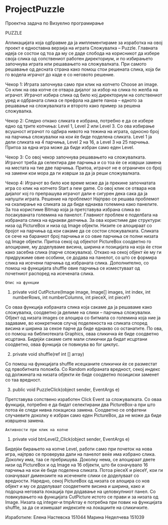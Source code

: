 # ProjectPuzzle
Проектна задача по Визуелно програмирање

PUZZLE


Апликацијата која одбравме да ја имплементираме за изработка на овој проект е едноставна верзија на играта Сложувалка – Puzzle. Главната идеја се состои од тоа да му се даде слобода на корисникот да избере своја слика од сопствениот работен директориум, и по избирањето започнува играта или решавањето на сложувалката. При самото решавање од десната страна како помош стои  решената слика, која би го водела играчот до каде е со неговото решение.

Чекор 1:
Играта започнува само при клик на копчето Choose an image. Со клик на ова копче се отвара дијалог за избор на слика по желба на играчот. Играчот избира слика од било кој директориум на сопствениот уред и одбраната слика се префрла на двете паноа – едното за решавање на сложувалката и второто како пример за решена сложувалка.

Чекор 2:
Следно откако сликата е избрана, потребно е да се избере едно од трите копчиња: Level 1, Level 2 или Level 3. Со ова избирање всушност играчот го одбира нивото на тежина на играта, односно број на парчиња сложувалки на кои ќе биде поделена сликата. Level 1 ја дели сликата на 4 парчиња, Level 2 на 16, а Level 3 на 25 парчиња. Притоа за една игра може да биде избран само еден Level.

Чекор 3:
Со овој чекор започнува решавањето на сложувалката. Играчот треба да селектира две парчиња и со тоа ќе се изврши замена на местата на тие две парчиња. Притоа, играчот не е ограничен со број на замени кои мора да ги изврши за да ја реши сложувалката.

Чекор 4:
Играчот во било кое време може да ја прекине започнатата игра со клик на копчето Start a new game. Со овој клик се отвара нов дијалог кој го препрашува играчот дали е сигурен дека сака да ја напушти играта.
	Решение на проблемот
Најпрво се решава проблемот на скалирање на сликата за да биде еднаква големина како панелите. За тоа користиме Bitmap која ја претставува избрана слика во посакуваната големина на панелот.
Главниот проблем е поделбата на избраната слика на еднакви делчиња. За ова користиме две структури: низа од PictureBox и низа од Image објекти. Низите се алоцираат со бројот на парчиња од кои сакаме да се состои сложувалката. Сликата се сече на бараниот број парчиња и со овие парчиња се полни низата од Image објекти. Притоа секој од објектот PictureBox соодветно го алоцираме, му доделуваме висина, ширина и позицијата на која ќе стои како засебна слика (парче сложувалка).
Откако на секој објект ќе му ги придружиме овие особини, се додава на панелот, со што се формира слика на исечени парчиња од избраната слика. Дополнително, со помош на функцијата shuffle овие парчиња се изместуваат од почетниот распоред на исечената слика.


	Опис на функции

1.	private void CutPicture(Image image, Image[] images, int index, int numberRows, int numberColumns, int pieceX, int pieceY)

Со оваа функција избраната слика која сакаме да ја решаваме како сложувалка, соодветно ја делиме на слики – парчиња сложувалки. 
Објект од низата images се алоцира со битмапа со големина која ние ја задаваме, во конкретниов случај поделеноста на сликата според висина и ширина за секое парче да биде еднакво со останатите. По ова, со помош на библиотеката Graphics, оваа сликичка ќе биде соодветно исцртана. Бидејќи сакаме сите мали сликички да бидат исцртани соодветно, оваа функција се повикува во for циклус.

2.	private void shuffle(ref int [] array)

Со помош на функцијата shuffle исецканите сликички ќе се разместат од првобитната положба. Со Random избраната вредност, секој индекс од должината на низата објекти ќе биде соодветно позициски заменет со таа вредност.

3.	public void PuzzleClick(object sender, EventArgs e)

Претставува сопствено изработен Click Event за сложувалката. Со оваа функција, потребно е да бидат селектирани два PictureBox-a при што потоа ќе следи нивна локациска замена.  Соодветно се опфатени случаевите доколку е избран само еден PictureBox, да не може да биде извршена замена.


	Активности при клик на копче
1.	private void btnLevel2_Click(object sender, EventArgs e)

Бидејќи бирањето на копче Level,  работи само при почеток на нова игра, најпрво се проверува дали на панелот веќе има избрано слика. Доколку има, таа се пребришува. Доколку нема, се алоцираат двете низи од PictureBox и од Image на 16 објекти, што би означувало 16 парчиња на кои ќе биде поделена сликата. Потоа pieceX и pieceY, кои ги означуваат димензиите на исечените слики се доделуваат со вредности. Наредно, секој PictureBox од низата се алоцира со нов објект и му се доделуваат соодветните висина и ширина, како и подоцна неговата локација при додавање на целовкупниот панел. Со повикувањето на функцијата CutPicture истото се прави и за низата од Image.  Низата од integer-и tmpArray е потребна при повик на функцијата shuffle, за да се измешаат индексите на локациите на сликичките.




Изработиле:
Елена Настевска 151044
Марина Неделчева 151039
      




